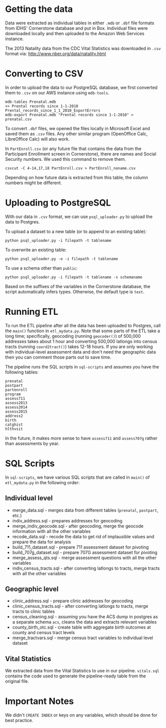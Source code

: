 # Getting the data

Data were extracted as individual tables in either `.mdb` or `.dbf` file formats from IDHS' Cornerstone database and put in Box. Individual files were downloaded locally and then uploaded to the Amazon Web Services instance. 

The 2013 Natality data from the CDC Vital Statistics was downloaded in `.csv` format via:
http://www.nber.org/data/natality.html

# Converting to CSV 

In order to upload the data to our PostgreSQL database, we first converted them to `.csv` on our AWS instance using `mdb-tools`.  

    mdb-tables Prenatal.mdb
    >> Prental records since 1-1-2010 Prental_records_since_1_1_2010_ExportErrors
    mdb-export Prenatal.mdb "Prental records since 1-1-2010" > prenatal.csv

To convert `.dbf` files, we opened the files locally in Microsoft Excel and saved them as `.csv` files. Any other similar program (OpenOffice Calc, LibreOffice Calc) will also work.

In `PartEnroll.csv` (or any future file that contains the data from the Participant Enrollment screen in Cornerstone), there are names and Social Security numbers. We used this command to remove them.

    csvcut -C 4-14,17,18 PartEnroll.csv > PartEnroll_noname.csv
    
Depending on how future data is extracted from this table, the column numbers might be different. 

# Uploading to PostgreSQL

With our data in `.csv` format, we can use `psql_uploader.py` to upload the data to Postgres. 

To upload a dataset to a new table (or to append to an existing table):

    python psql_uploader.py -i filepath -t tablename

To overwrite an existing table:

    python psql_uploader.py -o -i filepath -t tablename

To use a schema other than `public`:

    python psql_uploader.py -i filepath -t tablename -s schemaname

Based on the suffixes of the variables in the Cornerstone database, the script automatically infers types. Otherwise, the default type is `text`.

# Running ETL

To run the ETL pipeline after all the data has been uploaded to Postgres, call the `main()` function in `etl_mydata.py`. Note that some parts of the ETL take a long time; specifically, geocoding (running `geocoder()`) of 500,000 addresses takes about 1 hour and converting 500,000 latlongs into census tracts (running `coord2tract()`) takes 12-18 hours. If you are only working with individual-level assessment data and don't need the geographic data then you can comment those parts out to save time.  

The pipeline runs the SQL scripts in `sql-scripts` and assumes you have the following tables:

    prenatal
    postpart
    partenroll
    program
    assess711
    assess2013
    assess2014
    assess2015
    address2
    birth
    catghist
    hlthvsit

In the future, it makes more sense to have `assess711` and `assess707g` rather than assessments by year.

# SQL Scripts

In `sql-scripts`, we have various SQL scripts that are called in `main()` of `etl_mydata.py` in the following order:

## Individual level

* merge_data.sql - merges data from different tables (`prenatal`, `postpart`, etc.)
* indiv_address.sql - prepares addresses for geocoding
* merge_indiv_geocode.sql - after geocoding, merge the geocode information with all the other variables
* recode_data.sql - recode the data to get rid of implausible values and prepare the data for analysis
* build_711_dataset.sql - prepare 711 assessment dataset for pivoting
* build_707g_dataset.sql - prepare 707G assessment dataset for pivoting
* merge_assess_qts.sql - merge assessment questions with all the other variables
* indiv_census_tracts.sql - after converting latlongs to tracts, merge tracts with all the other variables

## Geographic level

* clinic_address.sql - prepare clinic addresses for geocoding
* clinic_census_tracts.sql - after converting latlongs to tracts, merge tracts to clinic tables
* census_cleaning.sql - assuming you have the ACS dump in postgres as a separate schema `acs`, cleans the data and extracts relevant variables
* county_birth_otc.sql - create table with aggregate birth outcomes at county and census tract levels
* merge_tractvars.sql - merge census tract variables to individual level dataset

## Vital Statistics

We extracted data from the Vital Statistics to use in our pipeline. `vitals.sql` contains the code used to generate the pipeline-ready table from the original file.

# Important Notes

We didn't `CREATE INDEX` or keys on any variables, which should be done for best practice. 
